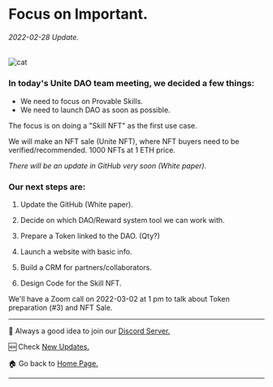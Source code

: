 # Focus on Important.
###### 2022-02-28 Update.



![cat](https://github.com/Unite-DAO/Documentation/blob/main/assets/cat.jpeg)



### In today's Unite DAO team meeting, we decided a few things:

- We need to focus on Provable Skills.
- We need to launch DAO as soon as possible.



The focus is on doing a "Skill NFT" as the first use case.

We will make an NFT sale (Unite NFT), where NFT buyers need to be verified/recommended. 1000 NFTs at 1 ETH price.

*There will be an update in GitHub very soon (White paper).*



### Our next steps are:

1. Update the GitHub (White paper).

2. Decide on which DAO/Reward system tool we can work with.

3. Prepare a Token linked to the DAO. (Qty?)

4. Launch a website with basic info.

5. Build a CRM for partners/collaborators.

6. Design Code for the Skill NFT.



We'll have a Zoom call on 2022-03-02 at 1 pm to talk about Token preparation (#3) and NFT Sale.

***

💬 Always a good idea to join our [Discord Server.](https://discord.gg/7RwPerFPe8)

🆕 Check [New Updates.](https://github.com/Unite-DAO/Documentation/tree/main/updates)

🏠 Go back to [Home Page.](https://github.com/Unite-DAO/Documentation)

***
